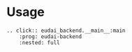 # Usage

```{eval-rst}
.. click:: eudai_backend.__main__:main
    :prog: eudai-backend
    :nested: full
```
